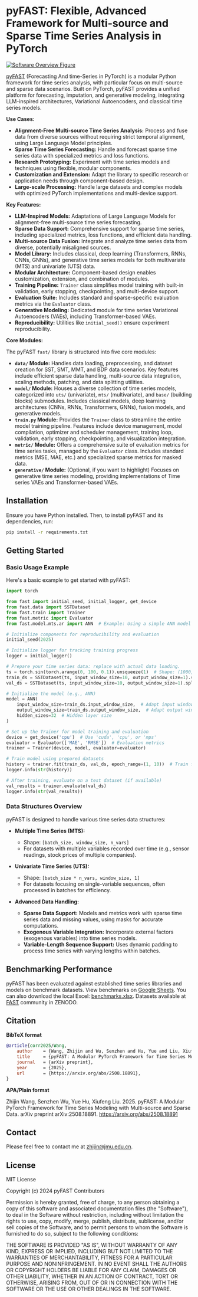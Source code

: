 # pyFAST: Flexible, Advanced Framework for Multi-source and Sparse Time Series Analysis in PyTorch

[![Software Overview Figure](asset/overview.svg)](asset/overview.svg)

[pyFAST](https://github.com/freepose/pyFAST) (Forecasting And time-Series in PyTorch) is a modular Python framework for time series analysis, with particular focus on multi-source and sparse data scenarios. Built on PyTorch, pyFAST provides a unified platform for forecasting, imputation, and generative modeling, integrating LLM-inspired architectures, Variational Autoencoders, and classical time series models.

**Use Cases:**

*   **Alignment-Free Multi-source Time Series Analysis:** Process and fuse data from diverse sources without requiring strict temporal alignment, using Large Language Model principles.
*   **Sparse Time Series Forecasting:** Handle and forecast sparse time series data with specialized metrics and loss functions.
*   **Research Prototyping:** Experiment with time series models and techniques using flexible, modular components.
*   **Customization and Extension:** Adapt the library to specific research or application needs through component-based design.
*   **Large-scale Processing:** Handle large datasets and complex models with optimized PyTorch implementations and multi-device support.

**Key Features:**

*   **LLM-Inspired Models:** Adaptations of Large Language Models for alignment-free multi-source time series forecasting.
*   **Sparse Data Support:** Comprehensive support for sparse time series, including specialized metrics, loss functions, and efficient data handling.
*   **Multi-source Data Fusion:** Integrate and analyze time series data from diverse, potentially misaligned sources.
*   **Model Library:** Includes classical, deep learning (Transformers, RNNs, CNNs, GNNs), and generative time series models for both multivariate (MTS) and univariate (UTS) data.
*   **Modular Architecture:** Component-based design enables customization, extension, and combination of modules.
*   **Training Pipeline:** `Trainer` class simplifies model training with built-in validation, early stopping, checkpointing, and multi-device support.
*   **Evaluation Suite:** Includes standard and sparse-specific evaluation metrics via the `Evaluator` class.
*   **Generative Modeling:** Dedicated module for time series Variational Autoencoders (VAEs), including Transformer-based VAEs.
*   **Reproducibility:** Utilities like `initial_seed()` ensure experiment reproducibility.

**Core Modules:**

The pyFAST `fast/` library is structured into five core modules:

*   **`data/` Module:**  Handles data loading, preprocessing, and dataset creation for SST, SMT, MMT, and BDP data scenarios.  Key features include efficient sparse data handling, multi-source data integration, scaling methods, patching, and data splitting utilities.
*   **`model/` Module:**  Houses a diverse collection of time series models, categorized into `uts/` (univariate), `mts/` (multivariate), and `base/` (building blocks) submodules. Includes classical models, deep learning architectures (CNNs, RNNs, Transformers, GNNs), fusion models, and generative models.
*   **`train.py` Module:**  Provides the `Trainer` class to streamline the entire model training pipeline. Features include device management, model compilation, optimizer and scheduler management, training loop, validation, early stopping, checkpointing, and visualization integration.
*   **`metric/` Module:** Offers a comprehensive suite of evaluation metrics for time series tasks, managed by the `Evaluator` class. Includes standard metrics (MSE, MAE, etc.) and specialized sparse metrics for masked data.
*   **`generative/` Module:** (Optional, if you want to highlight) Focuses on generative time series modeling, providing implementations of Time series VAEs and Transformer-based VAEs.

## Installation

Ensure you have Python installed. Then, to install pyFAST and its dependencies, run:

```bash
pip install -r requirements.txt
```

## Getting Started

### Basic Usage Example

Here's a basic example to get started with pyFAST:

```python
import torch

from fast import initial_seed, initial_logger, get_device
from fast.data import SSTDataset
from fast.train import Trainer
from fast.metric import Evaluator
from fast.model.mts.ar import ANN  # Example: Using a simple ANN model

# Initialize components for reproducibility and evaluation
initial_seed(2025)

# Initialize logger for tracking training progress
logger = initial_logger()

# Prepare your time series data: replace with actual data loading.
ts = torch.sin(torch.arange(0, 100, 0.1)).unsqueeze(1)  # Shape: (1000, 1)
train_ds = SSTDataset(ts, input_window_size=10, output_window_size=1).split(0, 0.8, mark='train')
val_ds = SSTDataset(ts, input_window_size=10, output_window_size=1).split(0.8, 1., mark='val')

# Initialize the model (e.g., ANN)
model = ANN(
    input_window_size=train_ds.input_window_size,  # Adapt input window size from dataset
    output_window_size=train_ds.output_window_size,  # Adapt output window size from dataset, a.k.a. prediction steps
    hidden_sizes=32  # Hidden layer size
)

# Set up the Trainer for model training and evaluation
device = get_device('cpu')  # Use 'cuda', 'cpu', or 'mps'
evaluator = Evaluator(['MAE', 'RMSE'])  # Evaluation metrics
trainer = Trainer(device, model, evaluator=evaluator)

# Train model using prepared datasets
history = trainer.fit(train_ds, val_ds, epoch_range=(1, 10))  # Train for 10 epochs
logger.info(str(history))

# After training, evaluate on a test dataset (if available)
val_results = trainer.evaluate(val_ds)
logger.info(str(val_results))
```

### Data Structures Overview

pyFAST is designed to handle various time series data structures:

*   **Multiple Time Series (MTS):**
    *   Shape: `[batch_size, window_size, n_vars]`
    *   For datasets with multiple variables recorded over time (e.g., sensor readings, stock prices of multiple companies).

*   **Univariate Time Series (UTS):**
    *   Shape: `[batch_size * n_vars, window_size, 1]`
    *   For datasets focusing on single-variable sequences, often processed in batches for efficiency.

*   **Advanced Data Handling:**
    *   **Sparse Data Support:** Models and metrics work with sparse time series data and missing values, using masks for accurate computations.
    *   **Exogenous Variable Integration:** Incorporate external factors (exogenous variables) into time series models.
    *   **Variable-Length Sequence Support:** Uses dynamic padding to process time series with varying lengths within batches.
## Benchmarking Performance

pyFAST has been evaluated against established time series libraries and models on benchmark datasets.
View benchmarks on [Google Sheets](https://docs.google.com/spreadsheets/d/1y_mhUeWeEBOW88UoXv7_r9Cyyf2q2DKz/edit?usp=sharing&ouid=118431230685867986241&rtpof=true&sd=true).
You can also download the local Excel: [benchmarks.xlsx](asset/benchmarks_20250824.xlsx).
Datasets available at [FAST](https://zenodo.org/communities/fast/) community in ZENODO.

## Citation

**BibTeX format**

```bibtex
@article{corr2025/Wang,
    author    = {Wang, Zhijin and Wu, Senzhen and Hu, Yue and Liu, Xiufeng},
    title     = {pyFAST: A Modular PyTorch Framework for Time Series Modeling with Multi-source and Sparse Data},
    journal   = {arXiv preprint},
    year      = {2025},
    url       = {https://arxiv.org/abs/2508.18891},
}
```

**APA/Plain format**

Zhijin Wang, Senzhen Wu, Yue Hu, Xiufeng Liu. 2025. pyFAST: A Modular PyTorch Framework for Time Series Modeling with Multi-source and Sparse Data. arXiv
preprint arXiv:2508.18891. https://arxiv.org/abs/2508.18891

## Contact

Please feel free to contact me at [zhijin@jmu.edu.cn](zhijin@jmu.edu.cn).

## License

MIT License

Copyright (c) 2024 pyFAST Contributors

Permission is hereby granted, free of charge, to any person obtaining a copy of this software and associated documentation files (the "Software"), to deal in the Software without restriction, including without limitation the rights to use, copy, modify, merge, publish, distribute, sublicense, and/or sell copies of the Software, and to permit persons to whom the Software is furnished to do so, subject to the following conditions:

THE SOFTWARE IS PROVIDED "AS IS", WITHOUT WARRANTY OF ANY KIND, EXPRESS OR IMPLIED, INCLUDING BUT NOT LIMITED TO THE WARRANTIES OF MERCHANTABILITY, FITNESS FOR A PARTICULAR PURPOSE AND NONINFRINGEMENT. IN NO EVENT SHALL THE AUTHORS OR COPYRIGHT HOLDERS BE LIABLE FOR ANY CLAIM, DAMAGES OR OTHER LIABILITY, WHETHER IN AN ACTION OF CONTRACT, TORT OR OTHERWISE, ARISING FROM, OUT OF OR IN CONNECTION WITH THE SOFTWARE OR THE USE OR OTHER DEALINGS IN THE SOFTWARE.
